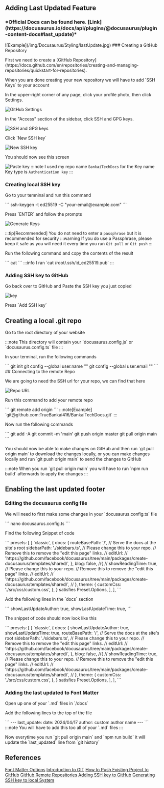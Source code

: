 ## Adding Last Updated Feature
<h3>*Official Docs can be found here. [Link](https://docusaurus.io/docs/api/plugins/@docusaurus/plugin-content-docs#last_update)*</h3>
![Example](/img/Docusaurus/Styling/lastUpdate.jpg)
### Creating a GitHub Repository
<p>First we need to create a [GitHub Repository](https://docs.github.com/en/repositories/creating-and-managing-repositories/quickstart-for-repositories).
<p>When you are done creating your new repository we will have to add `SSH Keys` to your account</p>
<p>In the upper-right corner of any page, click your profile photo, then click Settings.</p>

![GitHub Settings](/img/Docusaurus/Styling/githubSettings.png)

<p>In the "Access" section of the sidebar, click SSH and GPG keys.</p>

![SSH and GPG keys](/img/Docusaurus/Styling/sshKeys.jpg)

<p>Click `New SSH key`</p>

![New SSH key](/img/Docusaurus/Styling/NewSSHkey.png)

<p>You should now see this screen</p>

![Paste key](/img/Docusaurus/Styling/addKey.jpg)
:::note
I used my repo name `BankaiTechDocs` for the Key name\
Key type is `Authentication key`
:::

### Creating local SSH key
<p>Go to your temninal and run this command</p>
```
ssh-keygen -t ed25519 -C "your-email@example.com"
```
<p>Press `ENTER` and follow the prompts</p>

![Generate Keys](/img/Docusaurus/Styling/generateKey.jpg)

:::tip[Recommended]
You do not need to enter a `passphrase` but it is recommended for security
:::warning
If you do use a Passphrase, please keep it safe as you will need it every time you run `Git pull` or `Git push`
:::

<p>Run the following command and copy the contents of the result</p>
```
cat <location of new ssh key>
```
:::info
I ran `cat /root/.ssh/id_ed25519.pub`
:::

### Adding SSH key to GitHub
<p>Go back over to GitHub and Paste the SSH key you just copied</p>

![key](/img/Docusaurus/Styling/key.jpg)

<p>Press `Add SSH key`</p>

## Creating a local .git repo
<p>Go to the root directory of your website</p>
:::note
This directory will contain your `docusaurus.config.js` or `docusaurus.config.ts` file
:::
<p>In your terminal, run the following commands</p>
```
git init
git config --global user.name "<USER_NAME>"
git config --global user.email "<USER_EMAIL>"
```
## Connecting to the remote Repo
<p>We are going to need the SSH url for your repo, we can find that here</p>

![Repo URL](/img/Docusaurus/Styling/sshUrl.jpg)

<p>Run this command to add your remote repo</p>
```
git remote add origin <SSh Repo URL>
```
:::note[Example]
`git@github.com:TrueBankai416/BankaiTechDocs.git`
:::

<p>Now run the following commands</p>
```
git add -A
git commit -m 'main'
git push  origin master
git pull origin main
```
<p>You should now be able to make changes on GitHub and then run `git pull origin main` to download the changes locally, or you can make changes locally and run `git push origin main` to send the changes to GitHub</p>
:::note
When you run `git pull origin main` you will have to run `npm run build` afterwards to apply the changes
:::

## Enabling the last updated footer
### Editing the docusaurus config file
<p>We will need to first make some changes in your `docusaurus.config.ts` file</p>
```
nano docusaurus.config.ts
```
<p>Find the following Snippet of code</p>
```
  presets: [
    [
      'classic',
      {
        docs: {
          routeBasePath: '/', // Serve the docs at the site's root
          sidebarPath: './sidebars.ts',
          // Please change this to your repo.
          // Remove this to remove the "edit this page" links.
        //  editUrl:
        //    'https://github.com/facebook/docusaurus/tree/main/packages/create-docusaurus/templates/shared/',
        },
        blog: false, //{
      //    showReadingTime: true,
          // Please change this to your repo.
          // Remove this to remove the "edit this page" links.
        //  editUrl:
        //    'https://github.com/facebook/docusaurus/tree/main/packages/create-docusaurus/templates/shared/',
       // },
        theme: {
          customCss: './src/css/custom.css',
        },
      } satisfies Preset.Options,
    ],
  ],
```
<p>Add the following lines in the `docs` section</p>
```
          showLastUpdateAuthor: true,
          showLastUpdateTime: true,
```
<p>The snippet of code should now look like this</p>
```
  presets: [
    [
      'classic',
      {
        docs: {
          showLastUpdateAuthor: true,
          showLastUpdateTime: true,
          routeBasePath: '/', // Serve the docs at the site's root
          sidebarPath: './sidebars.ts',
          // Please change this to your repo.
          // Remove this to remove the "edit this page" links.
        //  editUrl:
        //    'https://github.com/facebook/docusaurus/tree/main/packages/create-docusaurus/templates/shared/',
        },
        blog: false, //{
      //    showReadingTime: true,
          // Please change this to your repo.
          // Remove this to remove the "edit this page" links.
        //  editUrl:
        //    'https://github.com/facebook/docusaurus/tree/main/packages/create-docusaurus/templates/shared/',
       // },
        theme: {
          customCss: './src/css/custom.css',
        },
      } satisfies Preset.Options,
    ],
  ],
```

### Adding the last updated to Font Matter
<p>Open up one of your `.md` files in `/docs`</p>
<p>Add the following lines to the top of the file</p>
```
---
last_update:
  date: 2024/04/17
  author: custom author name
---
```
:::note
You will have to add this too all of your `.md` files
:::
<p>Now everytime you run `git pull origin main` and `npm run build` it will update the `last_updated` line from `git history`</p>

## References
[Font Matter Options](https://docusaurus.io/docs/api/plugins/@docusaurus/plugin-content-docs#markdown-front-matter)
[Introduction to GIT](https://learn.microsoft.com/en-us/training/modules/intro-to-git/2-exercise-configure-git)
[How to Push Existing Project to GitHub](https://www.digitalocean.com/community/tutorials/how-to-push-an-existing-project-to-github)
[GitHub Remote Repositories](https://docs.github.com/en/get-started/getting-started-with-git/about-remote-repositories)
[Adding SSH key to GitHub](https://docs.github.com/en/authentication/connecting-to-github-with-ssh/adding-a-new-ssh-key-to-your-github-account)
[Generating SSH key to local System](https://docs.github.com/en/authentication/connecting-to-github-with-ssh/generating-a-new-ssh-key-and-adding-it-to-the-ssh-agent)

